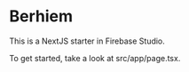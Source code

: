 # Berhiem

This is a NextJS starter in Firebase Studio.

To get started, take a look at src/app/page.tsx.

